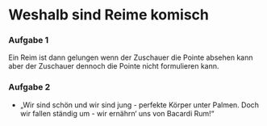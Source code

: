 # Weshalb sind Reime komisch

### Aufgabe 1
Ein Reim ist dann gelungen wenn der Zuschauer die Pointe absehen kann aber der Zuschauer dennoch die Pointe nicht formulieren kann. 

### Aufgabe 2
- „Wir sind schön und wir sind jung - perfekte Körper unter Palmen. Doch wir fallen ständig um - wir ernährn‘ uns von Bacardi Rum!“

